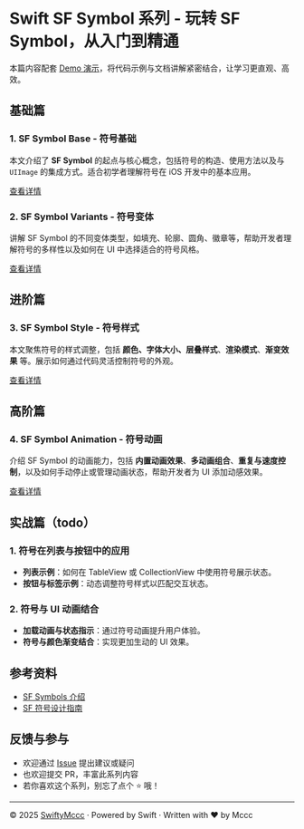# Swift SF Symbol 系列 - 玩转 SF Symbol，从入门到精通



本篇内容配套 [Demo 演示](https://github.com/iAmMccc/SwiftyMccc/tree/main/SF-Symbol/example/McccSymbols)，将代码示例与文档讲解紧密结合，让学习更直观、高效。

## 基础篇

### 1. SF Symbol Base - 符号基础

本文介绍了 **SF Symbol** 的起点与核心概念，包括符号的构造、使用方法以及与 `UIImage` 的集成方式。适合初学者理解符号在 iOS 开发中的基本应用。

[查看详情](https://github.com/iAmMccc/SwiftyMccc/blob/main/SF-Symbol/docs/1.SF-Symbol%20Base.md)

### 2. SF Symbol Variants - 符号变体

讲解 SF Symbol 的不同变体类型，如填充、轮廓、圆角、徽章等，帮助开发者理解符号的多样性以及如何在 UI 中选择适合的符号风格。

[查看详情](https://github.com/iAmMccc/SwiftyMccc/blob/main/SF-Symbol/docs/2.SF-Symbol%20Variants.md)



## 进阶篇

### 3. SF Symbol Style - 符号样式

本文聚焦符号的样式调整，包括 **颜色、字体大小、层叠样式**、**渲染模式**、**渐变效果** 等。展示如何通过代码灵活控制符号的外观。

[查看详情](https://github.com/iAmMccc/SwiftyMccc/blob/main/SF-Symbol/docs/3.SF-Symbol%20Style.md)



## 高阶篇

### 4. SF Symbol Animation - 符号动画

介绍 SF Symbol 的动画能力，包括 **内置动画效果**、**多动画组合**、**重复与速度控制**，以及如何手动停止或管理动画状态，帮助开发者为 UI 添加动感效果。

[查看详情](https://github.com/iAmMccc/SwiftyMccc/blob/main/SF-Symbol/docs/4.SF-Symbol%20Animation.md)





## 实战篇（todo）

### 1. 符号在列表与按钮中的应用

- **列表示例**：如何在 TableView 或 CollectionView 中使用符号展示状态。
- **按钮与标签示例**：动态调整符号样式以匹配交互状态。

### 2. 符号与 UI 动画结合

- **加载动画与状态指示**：通过符号动画提升用户体验。
- **符号与颜色渐变结合**：实现更加生动的 UI 效果。





## 参考资料

- [SF Symbols 介绍](https://developer.apple.com/cn/sf-symbols/)
- [SF 符号设计指南](https://developer.apple.com/cn/design/human-interface-guidelines/sf-symbols)



## 反馈与参与

- 欢迎通过 [Issue](https://github.com/iAmMccc/SwiftyMccc/issues) 提出建议或疑问
- 也欢迎提交 PR，丰富此系列内容
- 若你喜欢这个系列，别忘了点个 ⭐️ 哦！

------

© 2025 [SwiftyMccc](https://github.com/iAMMccc/SwiftyMccc) · Powered by Swift · Written with ❤️ by Mccc
